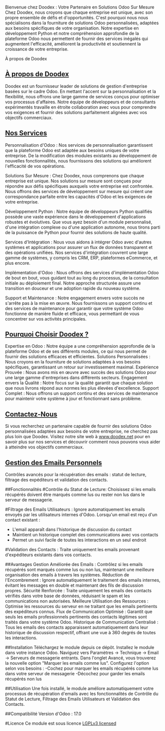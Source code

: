 Bienvenue chez Doodex : Votre Partenaire en Solutions Odoo Sur Mesure
Chez Doodex, nous croyons que chaque entreprise est unique, avec son propre ensemble de défis et d'opportunités. C'est pourquoi nous nous spécialisons dans la fourniture de solutions Odoo personnalisées, adaptées aux besoins spécifiques de votre organisation. Notre expertise en développement Python et notre compréhension approfondie de la plateforme Odoo nous permettent de fournir des services inégalés qui augmentent l'efficacité, améliorent la productivité et soutiennent la croissance de votre entreprise.

À propos de Doodex
## [À propos de Doodex](https://www.doodex.net/about-us)
Doodex est un fournisseur leader de solutions de gestion d'entreprise basées sur le cadre Odoo. En mettant l'accent sur la personnalisation et la flexibilité, nous offrons une large gamme de services conçus pour optimiser vos processus d'affaires. Notre équipe de développeurs et de consultants expérimentés travaille en étroite collaboration avec vous pour comprendre vos exigences et fournir des solutions parfaitement alignées avec vos objectifs commerciaux.

## [Nos Services](https://www.doodex.net/our-services)
Personnalisation d'Odoo :
Nos services de personnalisation garantissent que la plateforme Odoo est adaptée aux besoins uniques de votre entreprise. De la modification des modules existants au développement de nouvelles fonctionnalités, nous fournissons des solutions qui améliorent l'efficacité de vos opérations.

Solutions Sur Mesure :
Chez Doodex, nous comprenons que chaque entreprise est unique. Nos solutions sur mesure sont conçues pour répondre aux défis spécifiques auxquels votre entreprise est confrontée. Nous offrons des services de développement sur mesure qui créent une correspondance parfaite entre les capacités d'Odoo et les exigences de votre entreprise.

Développement Python :
Notre équipe de développeurs Python qualifiés possède une vaste expérience dans le développement d'applications robustes et évolutives. Que vous ayez besoin d'un module personnalisé, d'une intégration complexe ou d'une application autonome, nous tirons parti de la puissance de Python pour fournir des solutions de haute qualité.

Services d'Intégration :
Nous vous aidons à intégrer Odoo avec d'autres systèmes et applications pour assurer un flux de données transparent et des opérations unifiées. Nos services d'intégration couvrent une large gamme de systèmes, y compris les CRM, ERP, plateformes eCommerce, et plus encore.

Implémentation d'Odoo :
Nous offrons des services d'implémentation Odoo de bout en bout, vous guidant tout au long du processus, de la consultation initiale au déploiement final. Notre approche structurée assure une transition en douceur et une adoption rapide du nouveau système.

Support et Maintenance :
Notre engagement envers votre succès ne s'arrête pas à la mise en œuvre. Nous fournissons un support continu et des services de maintenance pour garantir que votre système Odoo fonctionne de manière fluide et efficace, vous permettant de vous concentrer sur vos activités principales.

## [Pourquoi Choisir Doodex ?](https://www.youtube.com/watch?v=DfcKIoN3vgs)
Expertise en Odoo : Notre équipe a une compréhension approfondie de la plateforme Odoo et de ses différents modules, ce qui nous permet de fournir des solutions efficaces et efficientes.
Solutions Personnalisées : Nous croyons en la fourniture de solutions adaptées à vos besoins spécifiques, garantissant un retour sur investissement maximal.
Expérience Prouvée : Nous avons mis en œuvre avec succès des solutions Odoo pour une large gamme d'entreprises dans différents secteurs.
Engagement envers la Qualité : Notre focus sur la qualité garantit que chaque solution que nous livrons répond aux normes les plus élevées d'excellence.
Support Complet : Nous offrons un support continu et des services de maintenance pour maintenir votre système à jour et fonctionnant sans problème.

## [Contactez-Nous](https://www.doodex.net/contactus)
Si vous recherchez un partenaire capable de fournir des solutions Odoo personnalisées adaptées aux besoins de votre entreprise, ne cherchez pas plus loin que Doodex. Visitez notre site web à www.doodex.net pour en savoir plus sur nos services et découvrir comment nous pouvons vous aider à atteindre vos objectifs commerciaux.

## [Gestion des Emails Personnels](https://www.doodex.net/en/blog/doodex-blog-2/sales-dashboard-example-with-odoo-88)
Contrôles avancés pour la récupération des emails : statut de lecture, filtrage des expéditeurs et validation des contacts.

##Fonctionnalités
#Contrôle du Statut de Lecture:
Choisissez si les emails récupérés doivent être marqués comme lus ou rester non lus dans le serveur de messagerie.

#Filtrage des Emails Utilisateurs :
Ignore automatiquement les emails envoyés par les utilisateurs internes d'Odoo.
Lorsqu'un email est reçu d'un contact existant :
- L'email apparaît dans l'historique de discussion du contact
- Maintient un historique complet des communications avec vos contacts
- Permet un suivi facile de toutes les interactions en un seul endroit

#Validation des Contacts :
Traite uniquement les emails provenant d'expéditeurs existants dans vos contacts.

##Avantages
Gestion Améliorée des Emails : Contrôlez si les emails récupérés sont marqués comme lus ou non lus, maintenant une meilleure organisation des emails à travers les systèmes.
Réduction de l'Encombrement : Ignore automatiquement le traitement des emails internes, évitant les messages en double et maintenant des fils de discussion propres.
Sécurité Renforcée : Traite uniquement les emails des contacts vérifiés dans votre base de données, réduisant le spam et les communications non autorisées.
Meilleure Utilisation des Ressources : Optimise les ressources du serveur en ne traitant que les emails pertinents des expéditeurs connus.
Flux de Communication Optimisé : Garantit que seuls les emails professionnels pertinents des contacts légitimes sont traités dans votre système Odoo.
Historique de Communication Centralisé : Tous les emails des contacts apparaissent automatiquement dans leur historique de discussion respectif, offrant une vue à 360 degrés de toutes les interactions.

##Installation
Téléchargez le module depuis ce dépôt.
Installez le module dans votre instance Odoo.
Naviguez vers Paramètres → Technique → Email → Serveurs de messagerie entrants.
Dans l'onglet Avancé, vous trouverez la nouvelle option "Marquer les emails comme lus".
Configurez l'option selon vos besoins :
-Cochez pour marquer les emails récupérés comme lus dans votre serveur de messagerie
-Décochez pour garder les emails récupérés non lus

##Utilisation
Une fois installé, le module améliore automatiquement votre processus de récupération d'emails avec les fonctionnalités de Contrôle du Statut de Lecture, Filtrage des Emails Utilisateurs et Validation des Contacts.

##Compatibilité
Version d'Odoo : 17.0

#Licence
Ce module est sous licence [LGPLv3 licensed](./LICENSE)
